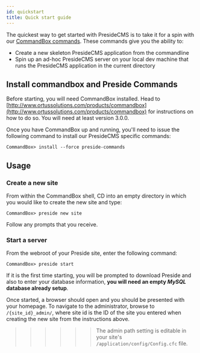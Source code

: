 ```yaml
---
id: quickstart
title: Quick start guide
---
```


The quickest way to get started with PresideCMS is to take it for a spin with our [CommandBox commands](https://github.com/pixl8/Preside-CMS-CommandBox-Commands). These commands give you the ability to:

* Create a new skeleton PresideCMS application from the commandline 
* Spin up an ad-hoc PresideCMS server on your local dev machine that runs the PresideCMS application in the current directory

## Install commandbox and Preside Commands

Before starting, you will need CommandBox installed. Head to [http://www.ortussolutions.com/products/commandbox](http://www.ortussolutions.com/products/commandbox) for instructions on how to do so. You will need at least version 3.0.0.

Once you have CommandBox up and running, you'll need to issue the following command to install our PresideCMS specific commands:

```
CommandBox> install --force preside-commands
```
    
## Usage

### Create a new site

From within the CommandBox shell, CD into an empty directory in which you would like to create the new site and type:

```
CommandBox> preside new site
```
    
Follow any prompts that you receive.

### Start a server

From the webroot of your Preside site, enter the following command:

```
CommandBox> preside start
```
    
If it is the first time starting, you will be prompted to download Preside and also to enter your database information, **you will need an empty _MySQL_ database already setup**.

Once started, a browser should open and you should be presented with your homepage. To navigate to the administrator, browse to `/{site_id}_admin/`, where site id is the ID of the site you entered when creating the new site from the instructions above.

>>>>>> The admin path setting is editable in your site's `/application/config/Config.cfc` file.

